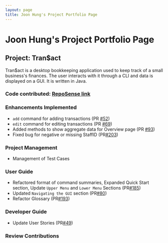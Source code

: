 ```yaml
---
layout: page
title: Joon Hung's Project Portfolio Page
---
```


# Joon Hung's Project Portfolio Page

## Project: Tran$act
Tran$act is a desktop bookkeeping application used to keep track of a small business's
finances. The user interacts with it through a CLI and data is displayed on a GUI.
It is written in Java.

### **Code contributed**: [RepoSense link](https://nus-cs2103-ay2324s1.github.io/tp-dashboard/?search=PetrichorPrecipice&breakdown=true)

### **Enhancements Implemented**

- `add` command for adding transactions (PR [#52](https://github.com/AY2324S1-CS2103T-W13-3/tp/pull/52))
- `edit` command for editing transactions (PR [#69](https://github.com/AY2324S1-CS2103T-W13-3/tp/pull/69))
- Added methods to show aggregate data for Overview page (PR [#93](https://github.com/AY2324S1-CS2103T-W13-3/tp/pull/93))
- Fixed bug for negative or missing StaffID (PR[#203](https://github.com/AY2324S1-CS2103T-W13-3/tp/pull/203))

### **Project Management**

- Management of Test Cases

### **User Guide**

- Refactored format of command summaries, Expanded Quick Start section, Update `Upper Menu` and `Lower Menu` Sections (PR[#185](https://github.com/AY2324S1-CS2103T-W13-3/tp/pull/185))
- Updated `Navigating the GUI` section (PR[#80](https://github.com/AY2324S1-CS2103T-W13-3/tp/pull/89))
- Refactor Glossary (PR[#193](https://github.com/AY2324S1-CS2103T-W13-3/tp/pull/193/))

### **Developer Guide**

- Update User Stories (PR[#49](https://github.com/AY2324S1-CS2103T-W13-3/tp/pull/49))

### **Review Contributions**
